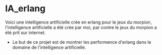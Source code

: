 # IA_erlang

Voici une intelligence artificielle crée en erlang pour le jeux du morpion,
l'intelligence artificielle a été crée par moi, par contre le jeux du morpion a été prit sur internet.

*	Le but de ce projet est de montrer les performence d'erlang dans le domaine de l'intelligence artificielle.
